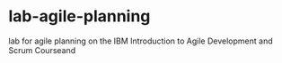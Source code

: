 # lab-agile-planning
lab for agile planning on the IBM Introduction to Agile Development and Scrum Courseand
